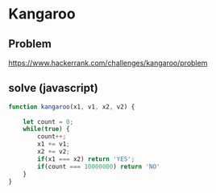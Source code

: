 # Kangaroo

## Problem
https://www.hackerrank.com/challenges/kangaroo/problem

## solve (javascript)
```javascript
function kangaroo(x1, v1, x2, v2) {
    
    let count = 0; 
    while(true) {
        count++;
        x1 += v1;
        x2 += v2;
        if(x1 === x2) return 'YES';        
        if(count === 10000000) return 'NO'        
    }   
}
